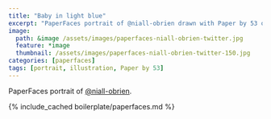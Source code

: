 ```yaml
---
title: "Baby in light blue"
excerpt: "PaperFaces portrait of @niall-obrien drawn with Paper by 53 on an iPad."
image: 
  path: &image /assets/images/paperfaces-niall-obrien-twitter.jpg 
  feature: *image
  thumbnail: /assets/images/paperfaces-niall-obrien-twitter-150.jpg
categories: [paperfaces]
tags: [portrait, illustration, Paper by 53]
---
```


PaperFaces portrait of [@niall-obrien](https://twitter.com/niall-obrien).

{% include_cached boilerplate/paperfaces.md %}
